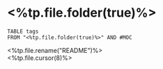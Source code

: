 # <%tp.file.folder(true)%>

```dataview
TABLE tags
FROM "<%tp.file.folder(true)%>" AND #MOC
```

<%tp.file.rename("README")%>  
<%tp.file.cursor(8)%>
